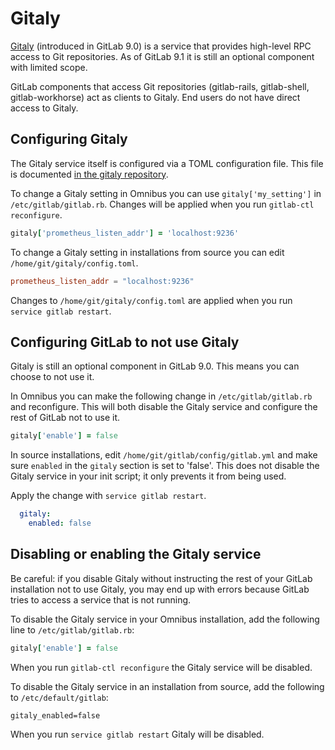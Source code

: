 # Gitaly

[Gitaly](https://gitlab.com/gitlab-org/gitlay) (introduced in GitLab
9.0) is a service that provides high-level RPC access to Git
repositories. As of GitLab 9.1 it is still an optional component with
limited scope.

GitLab components that access Git repositories (gitlab-rails,
gitlab-shell, gitlab-workhorse) act as clients to Gitaly. End users do
not have direct access to Gitaly.

## Configuring Gitaly

The Gitaly service itself is configured via a TOML configuration file.
This file is documented [in the gitaly
repository](https://gitlab.com/gitlab-org/gitaly/blob/master/doc/configuration/README.md).

To change a Gitaly setting in Omnibus you can use
`gitaly['my_setting']` in `/etc/gitlab/gitlab.rb`. Changes will be applied
when you run `gitlab-ctl reconfigure`.

```ruby
gitaly['prometheus_listen_addr'] = 'localhost:9236'
```

To change a Gitaly setting in installations from source you can edit
`/home/git/gitaly/config.toml`.

```toml
prometheus_listen_addr = "localhost:9236"
```

Changes to `/home/git/gitaly/config.toml` are applied when you run `service
gitlab restart`.

## Configuring GitLab to not use Gitaly

Gitaly is still an optional component in GitLab 9.0. This means you
can choose to not use it.

In Omnibus you can make the following change in
`/etc/gitlab/gitlab.rb` and reconfigure. This will both disable the
Gitaly service and configure the rest of GitLab not to use it.

```ruby
gitaly['enable'] = false
```

In source installations, edit `/home/git/gitlab/config/gitlab.yml` and
make sure `enabled` in the `gitaly` section is set to 'false'. This
does not disable the Gitaly service in your init script; it only
prevents it from being used.

Apply the change with `service gitlab restart`.

```yaml
  gitaly:
    enabled: false
```

## Disabling or enabling the Gitaly service

Be careful: if you disable Gitaly without instructing the rest of your
GitLab installation not to use Gitaly, you may end up with errors
because GitLab tries to access a service that is not running.

To disable the Gitaly service in your Omnibus installation, add the
following line to `/etc/gitlab/gitlab.rb`:

```ruby
gitaly['enable'] = false
```

When you run `gitlab-ctl reconfigure` the Gitaly service will be
disabled.

To disable the Gitaly service in an installation from source, add the
following to `/etc/default/gitlab`:

```shell
gitaly_enabled=false
```

When you run `service gitlab restart` Gitaly will be disabled.